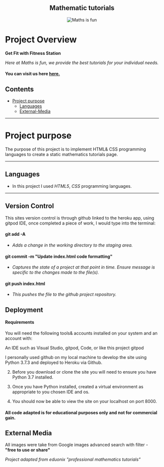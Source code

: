 <h2 align="center">Mathematic tutorials</h2>
<div align="center">
<img src="https://www.fife.ac.uk/media/3828/mathematics-png.jpg?anchor=center&mode=crop&width=1200&height=800&rnd=132155248940000000" 
     target="_blank" rel="noopener" alt="Maths is fun">
</div>

# Project Overview

__Get Fit with Fitness Station__

*Here at Maths is fun, we provide the best tutorials for your individual needs.* 
#### You can visit us here [here.](#)

## Contents
* [Project purpose](#Project-Purpose)
     * [Languages](#Languages)
     * [External-Media](#External-Media)

-------------

# Project purpose

The purpose of this project is to implement HTML& CSS programming languages to create a static mathematics tutorials page.

---------

## Languages

  - In this project I used *HTML5*, *CSS* programming languages.


-------

## Version Control
This sites version control is through github linked to the heroku app, using gitpod IDE, once completed a piece of work, I would type into the terminal:

 #### git add -A
 - *Adds a change in the working directory to the staging area.*
  
#### git commit -m "Update index.html code formatting" 
 - *Captures the state of a project at that point in time. Ensure message is specific to the changes made to the file(s).*
 
#### git push index.html
 - *This pushes the file to the github project repository.*
  

## Deployment

#### Requirements 
You will need the following tools& accounts installed on your system and an account with:

An IDE such as Visual Studio, gitpod, Code, or like this project gitpod

I personally used github on my local machine to develop the site using Python 3.7.3 and deployed to Heroku via Github.

2. Before you download or clone the site you will need to ensure you have Python 3.7 installed.

3. Once you have Python installed, created a virtual environment as appropriate to you chosen IDE and os.

6. You should now be able to view the site on your localhost on port 8000.


  
 #### All code adapted is for educational purposes only and not for commercial gain.

## External Media 
All images were take from Google images advanced search with filter - __"free to use or share"__

*Project adapted from eduonix "professional mathematics tutorials"*

